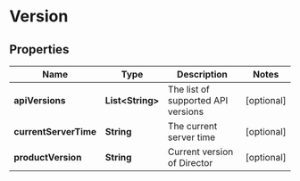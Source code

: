 
# Version

## Properties
Name | Type | Description | Notes
------------ | ------------- | ------------- | -------------
**apiVersions** | **List&lt;String&gt;** | The list of supported API versions |  [optional]
**currentServerTime** | **String** | The current server time |  [optional]
**productVersion** | **String** | Current version of Director |  [optional]



